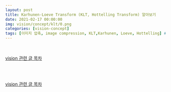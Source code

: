 ```yaml
---
layout: post
title: Karhunen-Loeve Transform (KLT, Hottelling Transform) 알아보기
date: 2021-02-17 00:00:00
img: vision/concept/klt/0.png
categories: [vision-concept] 
tags: [이미지 압축, image compression, KLT,Karhunen, Loeve, Hottelling] # add tag
---
```


<br>

[vision 관련 글 목차](https://gaussian37.github.io/vision-concept-table/)

<br>












<br>

[vision 관련 글 목차](https://gaussian37.github.io/vision-concept-table/)

<br>
